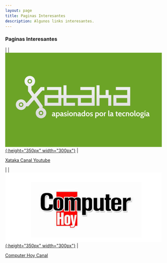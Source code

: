 ```yaml
---
layout: page
title: Paginas Interesantes
description: Algunos links interesantes.
---
```

### Paginas Interesantes

| | [![Xataka](img/xataka_logo.png){:height="350px" width="300px"}](https://www.xataka.com/) |

[Xataka Canal Youtube](https://www.youtube.com/user/XatakaTV "Xataka Canal")

| | [![CH](img/CH_logo.png){:height="350px" width="300px"}](http://computerhoy.com/) |

[Computer Hoy Canal](https://www.youtube.com/user/ComputerhoyTV "CH canal")
